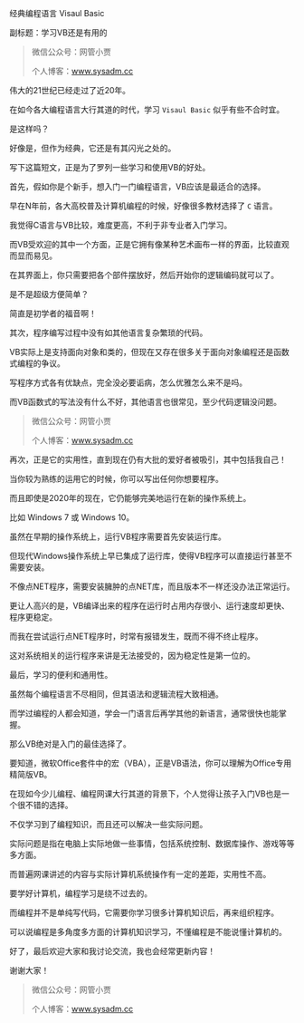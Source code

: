 经典编程语言 Visaul Basic

副标题：学习VB还是有用的



> 微信公众号：网管小贾
>
> 个人博客：www.sysadm.cc



伟大的21世纪已经走过了近20年。

在如今各大编程语言大行其道的时代，学习 `Visaul Basic` 似乎有些不合时宜。

是这样吗？

好像是，但作为经典，它还是有其闪光之处的。

写下这篇短文，正是为了罗列一些学习和使用VB的好处。



首先，假如你是个新手，想入门一门编程语言，VB应该是最适合的选择。

早在N年前，各大高校普及计算机编程的时候，好像很多教材选择了 `C` 语言。

我觉得C语言与VB比较，难度更高，不利于非专业者入门学习。

而VB受欢迎的其中一个方面，正是它拥有像某种艺术画布一样的界面，比较直观而显而易见。

在其界面上，你只需要把各个部件摆放好，然后开始你的逻辑编码就可以了。

是不是超级方便简单？

简直是初学者的福音啊！



其次，程序编写过程中没有如其他语言复杂繁琐的代码。

VB实际上是支持面向对象和类的，但现在又存在很多关于面向对象编程还是函数式编程的争议。

写程序方式各有优缺点，完全没必要诟病，怎么优雅怎么来不是吗。

而VB函数式的写法没有什么不好，其他语言也很常见，至少代码逻辑没问题。



> 微信公众号：网管小贾
>
> 个人博客：www.sysadm.cc



再次，正是它的实用性，直到现在仍有大批的爱好者被吸引，其中包括我自己！

当你较为熟练的运用它的时候，你可以写出任何你想要程序。

而且即使是2020年的现在，它仍能够完美地运行在新的操作系统上。

比如 Windows 7 或 Windows 10。

虽然在早期的操作系统上，运行VB程序需要首先安装运行库。

但现代Windows操作系统上早已集成了运行库，使得VB程序可以直接运行甚至不需要安装。

不像点NET程序，需要安装臃肿的点NET库，而且版本不一样还没办法正常运行。

更让人高兴的是，VB编译出来的程序在运行时占用内存很小、运行速度却更快、程序更稳定。

而我在尝试运行点NET程序时，时常有报错发生，既而不得不终止程序。

这对系统相关的运行程序来讲是无法接受的，因为稳定性是第一位的。



最后，学习的便利和通用性。

虽然每个编程语言不尽相同，但其语法和逻辑流程大致相通。

而学过编程的人都会知道，学会一门语言后再学其他的新语言，通常很快也能掌握。

那么VB绝对是入门的最佳选择了。

要知道，微软Office套件中的宏（VBA），正是VB语法，你可以理解为Office专用精简版VB。



在现如今少儿编程、编程网课大行其道的背景下，个人觉得让孩子入门VB也是一个很不错的选择。

不仅学习到了编程知识，而且还可以解决一些实际问题。

实际问题是指在电脑上实际地做一些事情，包括系统控制、数据库操作、游戏等等多方面。

而普遍网课讲述的内容与实际计算机系统操作有一定的差距，实用性不高。



要学好计算机，编程学习是绕不过去的。

而编程并不是单纯写代码，它需要你学习很多计算机知识后，再来组织程序。

可以说编程是多角度多方面的计算机知识学习，不懂编程是不能说懂计算机的。

好了，最后欢迎大家和我讨论交流，我也会经常更新内容！

谢谢大家！

> 微信公众号：网管小贾
>
> 个人博客：www.sysadm.cc





